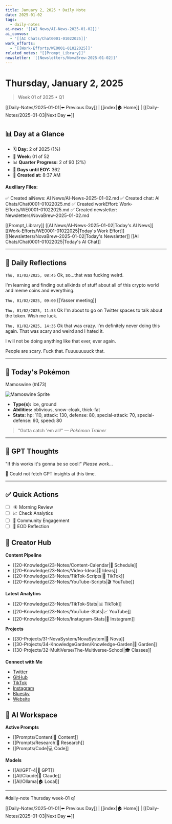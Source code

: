 ```yaml
---
title: January 2, 2025 • Daily Note
date: 2025-01-02
tags:
  - daily-notes
ai-news: '[[AI News/AI-News-2025-01-02]]'
ai_convos:
  - '[[AI Chats/Chat0001-01022025]]'
work_efforts:
  - '[[Work-Efforts/WE0001-01022025]]'
related_notes: "[[Prompt_Library]]"
newsletter: '[[Newsletters/NovaBrew-2025-01-02]]'
---
```

# Thursday, January 2, 2025
> Week 01 of 2025 • Q1

[[Daily-Notes/2025-01-01|⬅️ Previous Day]] | [[index|🏠 Home]] | [[Daily-Notes/2025-01-03|Next Day ➡️]]

## 📊 Day at a Glance
- 🗓️ **Day:** 2 of 2025 (1%)
- 📅 **Week:** 01 of 52
- 📊 **Quarter Progress:** 2 of 90 (2%)
- 🎯 **Days until EOY:** 362
- 🔄 **Created at:** 8:37 AM

#### Auxiliary Files:
✅ Created aiNews: AI News/AI-News-2025-01-02.md
✅ Created chat: AI Chats/Chat0001-01022025.md
✅ Created workEffort: Work-Efforts/WE0001-01022025.md
✅ Created newsletter: Newsletters/NovaBrew-2025-01-02.md

[[Prompt_Library]]
[[AI News/AI-News-2025-01-02|Today's AI News]]
[[Work-Efforts/WE0001-01022025|Today's Work Effort]]
[[Newsletters/NovaBrew-2025-01-02|Today's Newsletter]]
[[AI Chats/Chat0001-01022025|Today's AI Chat]]

---

## 📝 Daily Reflections

`Thu, 01/02/2025, 08:45`
Ok, so...that was fucking weird.

I'm learning and finding out allkinds of stuff about all of this crypto world and meme coins and everything.

`Thu, 01/02/2025, 09:00`
[[Yasser meeting]]

`Thu, 01/02/2025, 11:53`
Ok I'm about to go on Twitter spaces to talk about the token. Wish me luck.

`Thu, 01/02/2025, 14:35`
Ok that was crazy. I'm definitely never doing this again. That was scary and weird and I hated it.

I will not be doing anything like that ever, ever again.

People are scary. Fuck that. Fuuuuuuuuck that.


---

## 🐾 Today's Pokémon

Mamoswine (#473)

![Mamoswine Sprite](https://raw.githubusercontent.com/PokeAPI/sprites/master/sprites/pokemon/473.png)

- **Type(s):** ice, ground
- **Abilities:** oblivious, snow-cloak, thick-fat
- **Stats:** hp: 110, attack: 130, defense: 80, special-attack: 70, special-defense: 60, speed: 80

> "Gotta catch 'em all!" — *Pokémon Trainer*
    

---

## 🤖 GPT Thoughts

"If this works it's gonna be so cool!"
*Please work...*

🤖 Could not fetch GPT insights at this time.


---

## ✅ Quick Actions
- [ ] ☀️ Morning Review
- [ ] 📈 Check Analytics
- [ ] 🤝 Community Engagement
- [ ] 🌙 EOD Reflection

## 📱 Creator Hub
**Content Pipeline**
- [[20-Knowledge/23-Notes/Content-Calendar|📅 Schedule]]
- [[20-Knowledge/23-Notes/Video-Ideas|🎥 Ideas]]
- [[20-Knowledge/23-Notes/TikTok-Scripts|📝 TikTok]]
- [[20-Knowledge/23-Notes/YouTube-Scripts|🎬 YouTube]]

**Latest Analytics**
- [[20-Knowledge/23-Notes/TikTok-Stats|📊 TikTok]]
- [[20-Knowledge/23-Notes/YouTube-Stats|📈 YouTube]]
- [[20-Knowledge/23-Notes/Instagram-Stats|📸 Instagram]]

**Projects**
- [[30-Projects/31-NovaSystem/NovaSystem|🤖 Nova]]
- [[30-Projects/34-KnowledgeGarden/Knowledge-Garden|🌳 Garden]]
- [[30-Projects/32-MultiVerse/The-Multiverse-School|🎓 Classes]]

**Connect with Me**
- [Twitter](https://twitter.com/thecoffeejesus)
- [GitHub](https://github.com/ctavolazzi)
- [TikTok](https://tiktok.com/@thecoffeejesus)
- [Instagram](https://instagram.com/thecoffeejesus)
- [Bluesky](https://bsky.app/profile/thecoffeejesus.bsky.social)
- [Website](https://thecoffeejesus.com)

## 🤖 AI Workspace
**Active Prompts**
- [[Prompts/Content|📝 Content]]
- [[Prompts/Research|🔬 Research]]
- [[Prompts/Code|💻 Code]]

**Models**
- [[AI/GPT-4|💬 GPT]]
- [[AI/Claude|🧠 Claude]]
- [[AI/Ollama|🏠 Local]]

---

#daily-note  Thursday week-01 q1

[[Daily-Notes/2025-01-01|⬅️ Previous Day]] | [[index|🏠 Home]] | [[Daily-Notes/2025-01-03|Next Day ➡️]]
